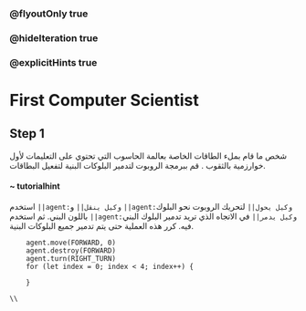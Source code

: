 ### @flyoutOnly true
### @hideIteration true
### @explicitHints true

# First Computer Scientist

## Step 1
شخص ما قام بملء الطاقات الخاصة بعالمة الحاسوب التي تحتوي على التعليمات لأول خوارزمية بالثقوب . قم ببرمجة الروبوت لتدمير البلوكات البنية لتفعيل البطاقات.
#### ~ tutorialhint  
استخدم ``||agent:وكيل ينقل||`` و ``||agent:وكيل يحول||`` لتحريك الروبوت نحو البلوك باللون البني. ثم استخدم ``||agent:وكيل يدمر||`` في الاتجاه الذي تريد تدمير البلوك البني فيه. كرر هذه العملية حتى يتم تدمير جميع البلوكات البنية.

```ghost
    agent.move(FORWARD, 0)
    agent.destroy(FORWARD)
    agent.turn(RIGHT_TURN)
    for (let index = 0; index < 4; index++) {
    	
    }
```
```template
\\
```
```package
```
